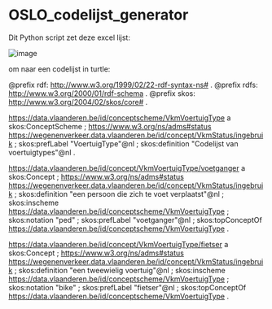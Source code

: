 # OSLO_codelijst_generator

Dit Python script zet deze excel lijst:

![image](https://github.com/samuvack/OSLO_codelijst_generator/assets/15192194/1fb9e1e3-066b-417d-86f3-58b7ad99af56)


om naar een codelijst in turtle:



@prefix rdf: <http://www.w3.org/1999/02/22-rdf-syntax-ns#> .
@prefix rdfs: <http://www.w3.org/2000/01/rdf-schema> .
@prefix skos: <http://www.w3.org/2004/02/skos/core#> .

<https://data.vlaanderen.be/id/conceptscheme/VkmVoertuigType>  a skos:ConceptScheme ;
<https://www.w3.org/ns/adms#status> <https://wegenenverkeer.data.vlaanderen.be/id/concept/VkmStatus/ingebruik> ;
skos:prefLabel "VoertuigType"@nl ;
skos:definition "Codelijst van voertuigtypes"@nl .

<https://data.vlaanderen.be/id/concept/VkmVoertuigType/voetganger>  a skos:Concept ;
<https://www.w3.org/ns/adms#status> <https://wegenenverkeer.data.vlaanderen.be/id/concept/VkmStatus/ingebruik> ;
skos:definition "een persoon die zich te voet verplaatst"@nl ;
skos:inscheme <https://data.vlaanderen.be/id/conceptscheme/VkmVoertuigType> ;
skos:notation "ped" ;
skos:prefLabel "voetganger"@nl ;
skos:topConceptOf <https://data.vlaanderen.be/id/conceptscheme/VkmVoertuigType> .

<https://data.vlaanderen.be/id/concept/VkmVoertuigType/fietser>  a skos:Concept ;
<https://www.w3.org/ns/adms#status> <https://wegenenverkeer.data.vlaanderen.be/id/concept/VkmStatus/ingebruik> ;
skos:definition "een tweewielig voertuig"@nl ;
skos:inscheme <https://data.vlaanderen.be/id/conceptscheme/VkmVoertuigType> ;
skos:notation "bike" ;
skos:prefLabel "fietser"@nl ;
skos:topConceptOf <https://data.vlaanderen.be/id/conceptscheme/VkmVoertuigType> .

